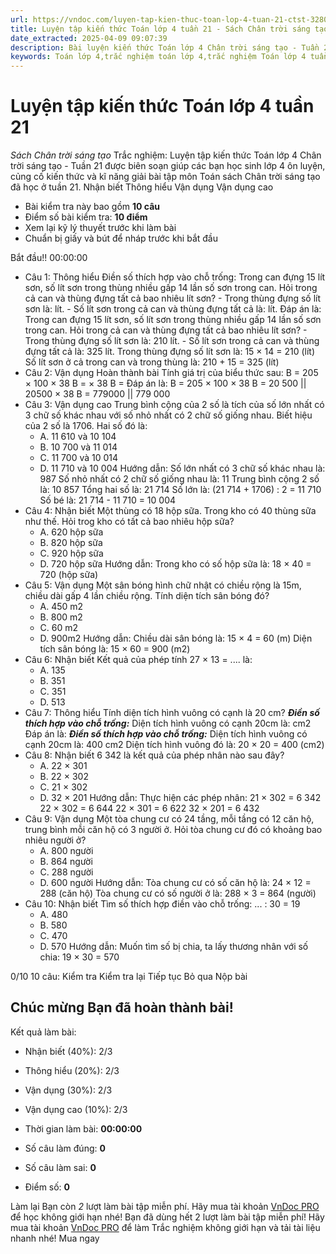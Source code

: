 ```yaml
---
url: https://vndoc.com/luyen-tap-kien-thuc-toan-lop-4-tuan-21-ctst-328037
title: Luyện tập kiến thức Toán lớp 4 tuần 21 - Sách Chân trời sáng tạo - VnDoc.com
date_extracted: 2025-04-09 09:07:39
description: Bài luyện kiến thức Toán lớp 4 Chân trời sáng tạo - Tuần 21 giúp các em ôn tập kiến thức và luyện giải các dạng bài tập đã học trong tuần 21.
keywords: Toán lớp 4,trắc nghiệm toán lớp 4,trắc nghiệm Toán lớp 4 tuần 21 bài tập toán lớp 4,bài tập cuối tuần toán lớp 4,bài tập cuối tuần toán 4 sách Chân trời,bài tập cuối tuần môn Toán lớp 4 Chân trời tuần 21,bài tập tuần 21 môn toán lớp 4 Chân trời,đề kiểm tra cuối tuần 21 môn toán lớp 4 Chân trời sáng tạo,bài tập cuối tuần toán 4 Chân trời tuần 21,trắc nghiệm toán 4 tuần 21,trắc nghiệm Toán 4 tuần 21 chân trời sáng tạo
---
```


# Luyện tập kiến thức Toán lớp 4 tuần 21
 _Sách Chân trời sáng tạo_
Trắc nghiệm: Luyện tập kiến thức Toán lớp 4 Chân trời sáng tạo - Tuần 21 được biên soạn giúp các bạn học sinh lớp 4 ôn luyện, củng cố kiến thức và kĩ năng giải bài tập môn Toán sách Chân trời sáng tạo đã học ở tuần 21.
Nhận biết Thông hiểu Vận dụng Vận dụng cao
  * Bài kiểm tra này bao gồm **10 câu**
  * Điểm số bài kiểm tra: **10 điểm**
  * Xem lại kỹ lý thuyết trước khi làm bài
  * Chuẩn bị giấy và bút để nháp trước khi bắt đầu

Bắt đầu\!\!
00:00:00
  * Câu 1:  Thông hiểu
Điền số thích hợp vào chỗ trống:
Trong can đựng 15 lít sơn, số lít sơn trong thùng nhiều gấp 14 lần số sơn trong can. Hỏi trong cả can và thùng đựng tất cả bao nhiêu lít sơn?
\- Trong thùng đựng số lít sơn là:  lít.
\- Số lít sơn trong cả can và thùng đựng tất cả là:  lít.
Đáp án là:
Trong can đựng 15 lít sơn, số lít sơn trong thùng nhiều gấp 14 lần số sơn trong can. Hỏi trong cả can và thùng đựng tất cả bao nhiêu lít sơn?
\- Trong thùng đựng số lít sơn là: 210 lít.
\- Số lít sơn trong cả can và thùng đựng tất cả là: 325 lít.
Trong thùng đựng số lít sơn là: 15 × 14 = 210 \(lít\)
Số lít sơn ở cả trong can và trong thùng là: 210 + 15 = 325 \(lít\)
  * Câu 2:  Vận dụng
Hoàn thành bài Tính giá trị của biểu thức sau:
B = 205 × 100 × 38
B =  × 38
B = 
Đáp án là:
B = 205 × 100 × 38
B = 20 500 || 20500 × 38
B = 779000 || 779 000
  * Câu 3:  Vận dụng cao
Trung bình cộng của 2 số là tích của số lớn nhất có 3 chữ số khác nhau với số nhỏ nhất có 2 chữ số giống nhau. Biết hiệu của 2 số là 1706. Hai số đó là:
    * A. 11 610 và 10 104 
    * B. 10 700 và 11 014 
    * C. 11 700 và 10 014 
    * D. 11 710 và 10 004 
Hướng dẫn: 
Số lớn nhất có 3 chữ số khác nhau là: 987
Số nhỏ nhất có 2 chữ số giống nhau là: 11
Trung bình cộng 2 số là: 10 857
Tổng hai số là: 21 714
Số lớn là: \(21 714 + 1706\) : 2 = 11 710
Số bé là: 21 714 - 11 710 = 10 004
  * Câu 4:  Nhận biết
Một thùng có 18 hộp sữa. Trong kho có 40 thùng sữa như thế. Hỏi trog kho có tất cả bao nhiêu hộp sữa?
    * A. 620 hộp sữa 
    * B. 820 hộp sữa 
    * C. 920 hộp sữa 
    * D. 720 hộp sữa 
Hướng dẫn: 
Trong kho có số hộp sữa là: 18 × 40 = 720 \(hộp sữa\)
  * Câu 5:  Vận dụng
Một sân bóng hình chữ nhật có chiều rộng là 15m, chiều dài gấp 4 lần chiều rộng. Tính diện tích sân bóng đó?
    * A. 450 m2
    * B. 800 m2
    * C. 60 m2
    * D. 900m2
Hướng dẫn: 
Chiều dài sân bóng là: 15 × 4 = 60 \(m\)
Diện tích sân bóng là: 15 × 60 = 900 \(m2\)
  * Câu 6:  Nhận biết
Kết quả của phép tính 27 × 13 = .... là:
    * A. 135 
    * B. 351 
    * C. 351 
    * D. 513 
  * Câu 7:  Thông hiểu
Tính diện tích hình vuông có cạnh là 20 cm?
**_Điền số thích hợp vào chỗ trống:_**
Diện tích hình vuông có cạnh 20cm là:  cm2
Đáp án là:
**_Điền số thích hợp vào chỗ trống:_**
Diện tích hình vuông có cạnh 20cm là: 400 cm2
Diện tích hình vuông đó là: 20 × 20 = 400 \(cm2\)
  * Câu 8:  Nhận biết
6 342 là kết quả của phép nhân nào sau đây?
    * A. 22 × 301 
    * B. 22 × 302 
    * C. 21 × 302 
    * D. 32 × 201 
Hướng dẫn: 
Thực hiện các phép nhân:
21 × 302 = 6 342
22 × 302 = 6 644
22 × 301 = 6 622
32 × 201 = 6 432
  * Câu 9:  Vận dụng
Một tòa chung cư có 24 tầng, mỗi tầng có 12 căn hộ, trung bình mỗi căn hộ có 3 người ở. Hỏi tòa chung cư đó có khoảng bao nhiêu người ở?
    * A. 800 người 
    * B. 864 người 
    * C. 288 người 
    * D. 600 người 
Hướng dẫn: 
Tòa chung cư có số căn hộ là: 24 × 12 = 288 \(căn hộ\)
Tòa chung cư có số người ở là: 288 × 3 = 864 \(người\)
  * Câu 10:  Nhận biết
Tìm số thích hợp điền vào chỗ trống: ... : 30 = 19
    * A. 480 
    * B. 580 
    * C. 470 
    * D. 570 
Hướng dẫn: 
Muốn tìm số bị chia, ta lấy thương nhân với số chia:
19 × 30 = 570

0/10
10 câu:
Kiểm tra Kiểm tra lại Tiếp tục Bỏ qua Nộp bài
## Chúc mừng Bạn đã hoàn thành bài\!
Kết quả làm bài:
  * Nhận biết \(40%\):
2/3
  * Thông hiểu \(20%\):
2/3
  * Vận dụng \(30%\):
2/3
  * Vận dụng cao \(10%\):
2/3

  * Thời gian làm bài:  **00:00:00**
  * Số câu làm đúng: **0**
  * Số câu làm sai: **0**
  * Điểm số: **0**

Làm lại
Bạn còn _2_ lượt làm bài tập miễn phí. Hãy mua tài khoản [VnDoc PRO](</pro>) để học không giới hạn nhé\!  Bạn đã dùng hết 2 lượt làm bài tập miễn phí\! Hãy mua tài khoản [VnDoc PRO](</pro>) để làm Trắc nghiệm không giới hạn và tải tài liệu nhanh nhé\!  Mua ngay
